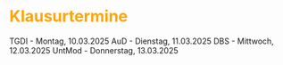 # <font color = "orange">Klausurtermine</font>
TGDI - Montag, 10.03.2025
AuD - Dienstag, 11.03.2025
DBS - Mittwoch, 12.03.2025
UntMod - Donnerstag, 13.03.2025